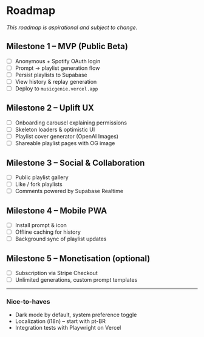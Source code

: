 # Roadmap

_This roadmap is aspirational and subject to change._

## Milestone 1 – MVP (Public Beta)

- [ ] Anonymous + Spotify OAuth login
- [ ] Prompt → playlist generation flow
- [ ] Persist playlists to Supabase
- [ ] View history & replay generation
- [ ] Deploy to `musicgenie.vercel.app`

## Milestone 2 – Uplift UX

- [ ] Onboarding carousel explaining permissions
- [ ] Skeleton loaders & optimistic UI
- [ ] Playlist cover generator (OpenAI Images)
- [ ] Shareable playlist pages with OG image

## Milestone 3 – Social & Collaboration

- [ ] Public playlist gallery
- [ ] Like / fork playlists
- [ ] Comments powered by Supabase Realtime

## Milestone 4 – Mobile PWA

- [ ] Install prompt & icon
- [ ] Offline caching for history
- [ ] Background sync of playlist updates

## Milestone 5 – Monetisation (optional)

- [ ] Subscription via Stripe Checkout
- [ ] Unlimited generations, custom prompt templates

---

### Nice-to-haves

- Dark mode by default, system preference toggle
- Localization (i18n) – start with pt-BR
- Integration tests with Playwright on Vercel 